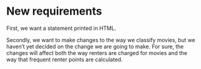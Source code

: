 # New requirements

First, we want a statement printed in HTML.

Secondly, we want to make changes to the way we classify movies, but we haven’t yet decided on the change we are going to make. For sure, the changes will affect both the way renters are charged for movies and the way that frequent renter points are calculated.
